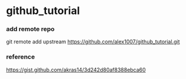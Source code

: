# github_tutorial

### add remote repo
git remote add upstream https://github.com/alex1007/github_tutorial.git


### reference
https://gist.github.com/akras14/3d242d80af8388ebca60
